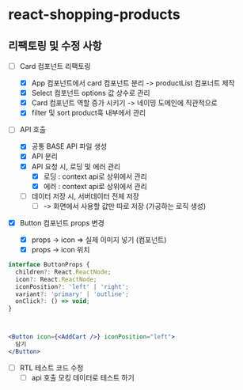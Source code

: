 # react-shopping-products

## 리팩토링 및 수정 사항

- [ ] Card 컴포넌트 리팩토링

  - [x] App 컴포넌트에서 card 컴포넌트 분리 -> productList 컴포너트 제작
  - [x] Select 컴포넌트 options 값 상수로 관리
  - [x] Card 컴포넌트 역할 증가 시키기 -> 네이밍 도메인에 직관적으로
  - [x] filter 및 sort product훅 내부에서 관리

- [ ] API 호출

  - [x] 공통 BASE API 파일 생성
  - [x] API 분리
  - [x] API 요청 시, 로딩 및 에러 관리
    - [x] 로딩 : context api로 상위에서 관리
    - [x] 에러 : context api로 상위에서 관리
  - [ ] 데이터 저장 시, 서버데이터 전체 저장
    - [ ] -> 화면에서 사용할 값만 따로 저장 (가공하는 로직 생성)

- [x] Button 컴포넌트 props 변경
  - [x] props -> icon => 실제 이미지 넣기 (컴포넌트)
  - [x] props -> icon 위치

```jsx
interface ButtonProps {
  children?: React.ReactNode;
  icon?: React.ReactNode;
  iconPosition?: 'left' | 'right';
  variant?: 'primary' | 'outline';
  onClick?: () => void;
}



<Button icon={<AddCart />} iconPosition="left">
  담기
</Button>
```

- [ ] RTL 테스트 코드 수정
  - [ ] api 호출 모킹 데이터로 테스트 하기
